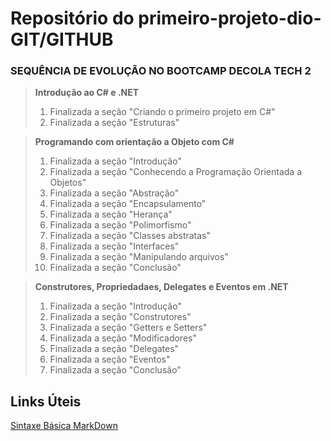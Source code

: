 # Repositório do primeiro-projeto-dio-GIT/GITHUB
### SEQUÊNCIA DE EVOLUÇÃO NO BOOTCAMP DECOLA TECH 2

> **Introdução ao C# e .NET**
> 1. Finalizada a seção "Criando o primeiro projeto em C#"
> 2. Finalizada a seção "Estruturas"

> **Programando com orientação a Objeto com C#**
> 1. Finalizada a seção "Introdução"
> 2. Finalizada a seção "Conhecendo a Programação Orientada a Objetos"
> 3. Finalizada a seção "Abstração"
> 4. Finalizada a seção "Encapsulamento"
> 5. Finalizada a seção "Herança"
> 6. Finalizada a seção "Polimorfismo"
> 7. Finalizada a seção "Classes abstratas"
> 8. Finalizada a seção "Interfaces"
> 9. Finalizada a seção "Manipulando arquivos"
> 10. Finalizada a seção "Conclusão"

> **Construtores, Propriedadaes, Delegates e Eventos em .NET**
> 1. Finalizada a seção "Introdução"
> 2. Finalizada a seção "Construtores"
> 3. Finalizada a seção "Getters e Setters"
> 4. Finalizada a seção "Modificadores"
> 5. Finalizada a seção "Delegates"
> 6. Finalizada a seção "Eventos"
> 7. Finalizada a seção "Conclusão"
 
## Links Úteis
[Sintaxe Básica MarkDown](https://www.markdownguide.org/basic-syntax/)